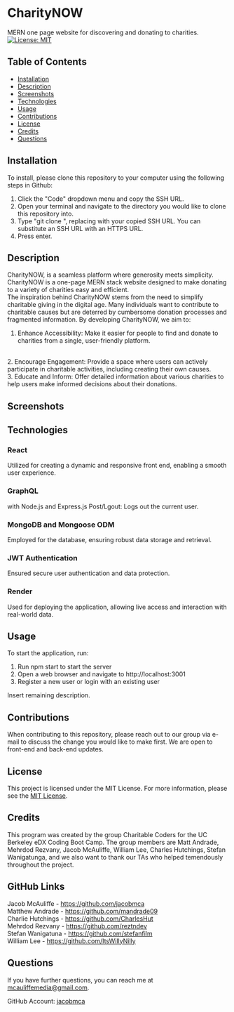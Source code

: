 # CharityNOW
MERN one page website for discovering and donating to charities.
[![License: MIT](https://img.shields.io/badge/License-MIT-yellow.svg)](https://opensource.org/licenses/MIT)
## Table of Contents
* [Installation](#installation)
* [Description](#description)
* [Screenshots](#Screenshots)
* [Technologies](#Technologies)
* [Usage](#usage)
* [Contributions](#contributions)
* [License](#license)
* [Credits](#credits)
* [Questions](#questions)

## Installation
To install, please clone this repository to your computer using the following steps in Github:

1. Click the "Code" dropdown menu and copy the SSH URL.
2. Open your terminal and navigate to the directory you would like to clone this repository into.
3. Type "git clone <paste SSH URL>", replacing <paste SSH URL> with your copied SSH URL. You can substitute an SSH URL with an HTTPS URL.
4. Press enter.

## Description
CharityNOW, is a seamless platform where generosity meets simplicity. CharityNOW is a one-page MERN stack website designed to make donating to a variety of charities easy and efficient.
<br>
The inspiration behind CharityNOW stems from the need to simplify charitable giving in the digital age. Many individuals want to contribute to charitable causes but are deterred by cumbersome donation processes and fragmented information. By developing CharityNOW, we aim to:
<br>
1. Enhance Accessibility: Make it easier for people to find and donate to charities from a single, user-friendly platform.
<br>
2. Encourage Engagement: Provide a space where users can actively participate in charitable activities, including creating their own causes.
<br>
3. Educate and Inform: Offer detailed information about various charities to help users make informed decisions about their donations.

## Screenshots   

## Technologies

### React
Utilized for creating a dynamic and responsive front end, enabling a smooth user experience.
### GraphQL 
with Node.js and Express.js
Post/Lgout: Logs out the current user.
### MongoDB and Mongoose ODM
Employed for the database, ensuring robust data storage and retrieval.
### JWT Authentication
Ensured secure user authentication and data protection.
### Render
Used for deploying the application, allowing live access and interaction with real-world data.


## Usage

To start the application, run: <br>
1. Run npm start to start the server <br>
2. Open a web browser and navigate to http://localhost:3001 <br>
3. Register a new user or login with an existing user <br>

Insert remaining description.

## Contributions
When contributing to this repository, please reach out to our group via e-mail to discuss the change you would like to make first. We are open to front-end and back-end updates.

## License
This project is licensed under the MIT License. For more information, please see the [MIT License](https://opensource.org/licenses/MIT).

## Credits
This program was created by the group Charitable Coders for the UC Berkeley eDX Coding Boot Camp. The group members are Matt Andrade, Mehrdod Rezvany, Jacob McAuliffe, William Lee, Charles Hutchings, Stefan Wanigatunga, and we also want to thank our TAs who helped temendously throughout the project.

## GitHub Links
Jacob McAuliffe - https://github.com/jacobmca <br>
Matthew Andrade - https://github.com/mandrade09 <br>
Charlie Hutchings - https://github.com/CharlesHut <br>
Mehrdod Rezvany - https://github.com/reztndev <br>
Stefan Wanigatuna - https://github.com/stefanfilm <br>
William Lee - https://github.com/ItsWillyNilly <br>
## Questions
If you have further questions, you can reach me at [mcauliffemedia@gmail.com](mailto:mcauliffemedia@gmail.com).

GitHub Account: [jacobmca](https://github.com/jacobmca)
